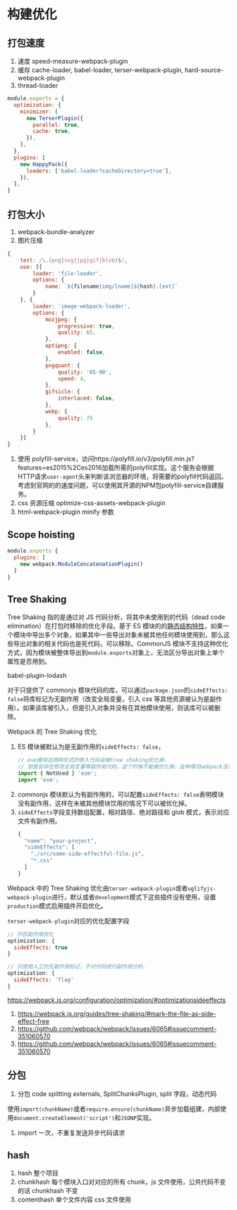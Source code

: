 # 构建优化

## 打包速度

1.  速度 speed-measure-webpack-plugin
1.  缓存 cache-loader, babel-loader, terser-webpack-plugin, hard-source-webpack-plugin
1.  thread-loader

```js
module.exports = {
  optimization: {
    minimizer: [
      new TerserPlugin({
        parallel: true,
        cache: true,
      }),
    ],
  },
  plugins: [
    new HappyPack({
      loaders: ['babel-loader?cacheDirectory=true'],
    }),
  ],
}
```

## 打包大小

1. webpack-bundle-analyzer
1. 图片压缩

```js
{
    test: /\.(png|svg|jpg|gif|blob)$/,
    use: [{
        loader: 'file-loader',
        options: {
            name: `${filename}img/[name]${hash}.[ext]`
        }
    }, {
        loader: 'image-webpack-loader',
        options: {
            mozjpeg: {
                progressive: true,
                quality: 65,
            },
            optipng: {
                enabled: false,
            },
            pngquant: {
                quality: '65-90',
                speed: 4,
            },
            gifsicle: {
                interlaced: false,
            },
            webp: {
                quality: 75
            },
        }
    }]
}
```

1. 使用 polyfill-service，访问https://polyfill.io/v3/polyfill.min.js?features=es2015%2Ces2016加载所需的polyfill实现。这个服务会根据HTTP请求`user-agent`头来判断该浏览器的环境，将需要的polyfill代码返回。考虑到官网的的速度问题，可以使用其开源的NPM包polyfill-service自建服务。
1. css 资源压缩 optimize-css-assets-webpack-plugin
1. html-webpack-plugin minify 参数

## Scope hoisting

```js
module.exports {
  plugins: [
    new webpack.ModuleConcatenationPlugin()
  ]
}
```

## Tree Shaking

Tree Shaking 指的是通过对 JS 代码分析，将其中未使用到的代码（dead code elimination）在打包时移除的优化手段。基于 ES 模块的的[静态结构特性](.https://exploringjs.com/es6/ch_modules.html#static-module-structure)，如果一个模块中导出多个对象，如果其中一些导出对象未被其他任何模块使用到，那么这些导出对象的相关代码也是死代码，可以移除。CommonJS 模块不支持这种优化方式，因为模块被整体导出到`module.exports`对象上，无法区分导出对象上单个属性是否用到。

babel-plugin-lodash

对于只提供了 commonjs 模块代码的库，可以通过`package.json`的`sideEffects: false`将库标记为无副作用（改变全局变量，引入 css 等其他资源被认为是副作用）。如果该库被引入，但是引入对象并没有在其他模块使用，则该库可以被删除。

Webpack 的 Tree Shaking 优化

1. ES 模块被默认为是无副作用的`sideEffects: false`，
   ```js
   // esm模块这两种形式的倒入代码会被tree shaking优化掉，
   // 但是会存在修改全局变量等副作用代码，这个时候不能被优化掉，这种情况webpack没有正确处理
   import { NotUsed } 'esm';
   import 'esm';
   ```
1. commonjs 模块默认为有副作用的，可以配置`sideEffects: false`表明模块没有副作用，这样在未被其他模块饮用的情况下可以被优化掉。
1. `sideEffects`字段支持数组配置，相对路径、绝对路径和 glob 模式，表示对应文件有副作用。
   ```js
   {
     "name": "your-project",
     "sideEffects": [
       "./src/some-side-effectful-file.js",
       "*.css"
     ]
   }
   ```

Webpack 中的 Tree Shaking 优化由`terser-webpack-plugin`或者`uglifyjs-webpack-plugin`进行，默认或者`development`模式下这些插件没有使用，设置`production`模式启用插件开启优化。

`terser-webpack-plugin`对应的优化配置字段

```js
// 开启副作用优化
optimization: {
  sideEffects: true
}

// 只使用人工的无副作用标记，不对代码进行副作用分析。
optimization: {
  sideEffects: 'flag'
}
```

https://webpack.js.org/configuration/optimization/#optimizationsideeffects

1. https://webpack.js.org/guides/tree-shaking/#mark-the-file-as-side-effect-free
1. https://github.com/webpack/webpack/issues/6065#issuecomment-351060570
1. https://github.com/webpack/webpack/issues/6065#issuecomment-351060570

## 分包

1. 分包 code splitting externals, SplitChunksPlugin, split 字段，动态代码

使用`import(chunkName)`或者`require.ensure(chunkName)`异步加载组建，内部使用`document.createElement('script')`和`JSONP`实现。

1. import 一次，不重复发送异步代码请求

## hash

1. hash 整个项目
1. chunkhash 每个模块入口对对应的所有 chunk，js 文件使用，公共代码不变的话 chunkhash 不变
1. contenthash 单个文件内容 css 文件使用
